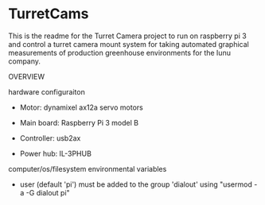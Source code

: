 # TurretCams

This is the readme for the Turret Camera project to run on raspberry pi 3 and control a 
turret camera mount system for taking automated graphical measurements of production
greenhouse environments for the Iunu company.

OVERVIEW

hardware configuraiton

* Motor:	dynamixel ax12a servo motors

* Main board: Raspberry Pi 3 model B

* Controller: usb2ax

* Power hub: IL-3PHUB

computer/os/filesystem environmental variables

* user (default 'pi') must be added to the group 'dialout' using "usermod -a -G dialout pi"

